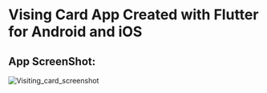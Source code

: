 # Vising Card App Created with Flutter for Android and iOS

<h2>App ScreenShot:</h2>

<img src="https://extraimage.net/images/2019/10/14/e6729373d3e084aa3ed17d611ba54a49.png" alt="Visiting_card_screenshot"/>
